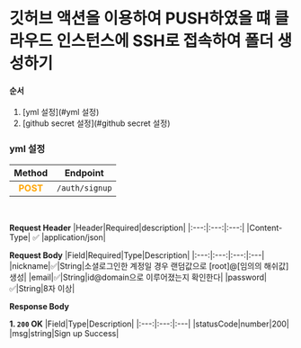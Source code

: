# 깃허브 액션을 이용하여 PUSH하였을 떄 클라우드 인스턴스에 SSH로 접속하여 폴더 생성하기

#### 순서
1. [yml 설정](#yml 설정)
2. [github secret 설정](#github secret 설정)

### yml 설정
|Method|Endpoint|
|:---:|:---:|
**<span style="color:orange">POST</span>**|`/auth/signup`|
<br>

**Request Header**
|Header|Required|description|
|:---:|:---:|:---:|
|Content-Type| ✅ |application/json|
<br>

**Request Body**
|Field|Required|Type|Description|
|:---:|:---:|:---:|:---|
|nickname|✅|String|소셜로그인한 계정일 경우 랜덤값으로 [root]@[임의의 해쉬값] 생성|
|email|✅|String|id@domain으로 이루어졌는지 확인한다|
|password|✅|String|8자 이상|
<br>

**Response Body**

**1. `200` OK**
|Field|Type|Description|
|:---:|:---:|:---|
|statusCode|number|200|
|msg|string|Sign up Success|

